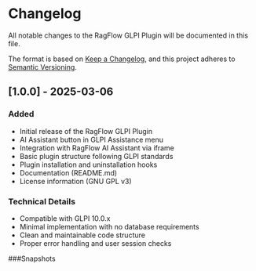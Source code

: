  # Changelog

All notable changes to the RagFlow GLPI Plugin will be documented in this file.

The format is based on [Keep a Changelog](https://keepachangelog.com/en/1.0.0/),
and this project adheres to [Semantic Versioning](https://semver.org/spec/v2.0.0.html).

## [1.0.0] - 2025-03-06

### Added
- Initial release of the RagFlow GLPI Plugin
- AI Assistant button in GLPI Assistance menu
- Integration with RagFlow AI Assistant via iframe
- Basic plugin structure following GLPI standards
- Plugin installation and uninstallation hooks
- Documentation (README.md)
- License information (GNU GPL v3)

### Technical Details
- Compatible with GLPI 10.0.x
- Minimal implementation with no database requirements
- Clean and maintainable code structure
- Proper error handling and user session checks

###Snapshots

